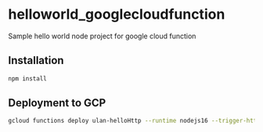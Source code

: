 # helloworld_googlecloudfunction
Sample hello world node project for google cloud function

## Installation
```bash
npm install
```

## Deployment to GCP
```bash
gcloud functions deploy ulan-helloHttp --runtime nodejs16 --trigger-http 
```

